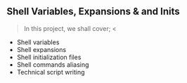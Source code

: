 ## Shell Variables, Expansions & and Inits

> In this project, we shall cover; <
* Shell variables 
* Shell expansions 
* Shell initialization files
* Shell commands aliasing 
* Technical script writing
